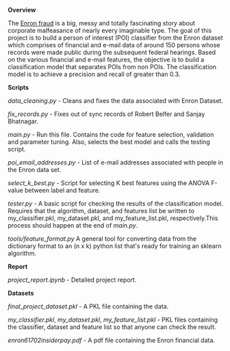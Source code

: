 
**Overview**

The [Enron fraud](https://en.wikipedia.org/wiki/Enron_scandal) is a big, messy and totally fascinating story about corporate malfeasance of nearly every imaginable type. 
The goal of this project is to build a person of interest (POI) classifier from the Enron dataset which comprises of financial 
and e-mail data of around 150 persons whose records were made public during the subsequent federal hearings.  Based on the various 
financial and e-mail features, the objective is to build a classification model that separates POIs from non POIs. The classification model is to achieve a precision and recall of greater than 0.3. 

**Scripts**

*data_cleaning.py* - Cleans and fixes the data associated with Enron Dataset. 

*fix_records.py* - Fixes out of sync records of Robert Belfer and Sanjay Bhatnagar. 

*main.py* - Run this file. Contains the code for feature selection, validation and parameter tuning. Also, selects the 
best model and calls the testing script. 

*poi_email_addresses.py* - List of e-mail addresses associated with people in the Enron data set. 

*select_k_best.py* - Script for selecting K best features using the ANOVA F-value between label and feature. 

*tester.py* - A basic script for checking the results of the classification model. Requires that the algorithm, dataset, and features list
 be written to my_classifier.pkl, my_dataset.pkl, and my_feature_list.pkl, respectively.This process should happen at the end of *main.py*. 
 
 *tools/feature_format.py* A general tool for converting data from the dictionary format to an (n x k) python list that's 
 ready for training an sklearn algorithm. 
 
 **Report**
 
 *project_report.ipynb* - Detailed project report. 
 
 **Datasets**
 
 *final_project_dataset.pkl* - A PKL file containing the data. 
 
 *my_classifier.pkl*, *my_dataset.pkl*, *my_feature_list.pkl* - PKL files containing the classifier, dataset and feature list
 so that anyone can check the result. 
 
 *enron61702insiderpay.pdf* - A pdf file containing the Enron financial data. 
 



